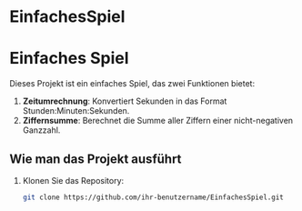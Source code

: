 # EinfachesSpiel
# Einfaches Spiel

Dieses Projekt ist ein einfaches Spiel, das zwei Funktionen bietet:
1. **Zeitumrechnung**: Konvertiert Sekunden in das Format Stunden:Minuten:Sekunden.
2. **Ziffernsumme**: Berechnet die Summe aller Ziffern einer nicht-negativen Ganzzahl.

## Wie man das Projekt ausführt

1. Klonen Sie das Repository:
   ```bash
   git clone https://github.com/ihr-benutzername/EinfachesSpiel.git
